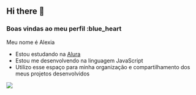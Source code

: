 ## Hi there 👋

### Boas vindas ao meu perfil :blue_heart

Meu nome é Alexia

- Estou estudando na [Alura](https://www.alura.com.br)
- Estou me desenvolvendo na linguagem JavaScript
- Utilizo esse espaço para minha organização e compartilhamento dos meus projetos desenvolvidos

 ![](https://media1.tenor.com/m/3yinSke0rykAAAAC/love-you.gif)

